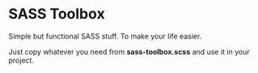 # SASS Toolbox
Simple but functional SASS stuff. To make your life easier.

Just copy whatever you need from **sass-toolbox.scss** and use it in your project.